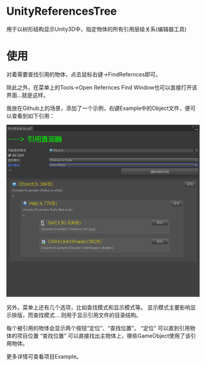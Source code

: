 # UnityReferencesTree
用于以树形结构显示Unity3D中，指定物体的所有引用层级关系(编辑器工具)

# 使用

对着需要查找引用的物体，点击鼠标右键->FindRefernces即可。

除此之外，在菜单上的Tools->Open Refernces Find Window也可以直接打开该界面...就是这样。

我放在Github上的场景，添加了一个示例，右键Example中的Object文件，便可以查看到如下引用：

![引用示例](https://github.com/CWHISME/UnityReferencesTree/raw/master/Image/Snipaste_2019-02-01_17-41-46.png)

另外，菜单上还有几个选项，比如查找模式和显示模式等。
显示模式主要影响显示排版，而查找模式....则用于显示引用文件的目录结构。

每个被引用的物体会显示两个按钮“定位”、“查找位置”。
“定位” 可以直到引用物体的项目位置
“查找位置” 可以直接找出主物体上，哪些GameObject使用了该引用物体。

更多详情可查看项目Example。